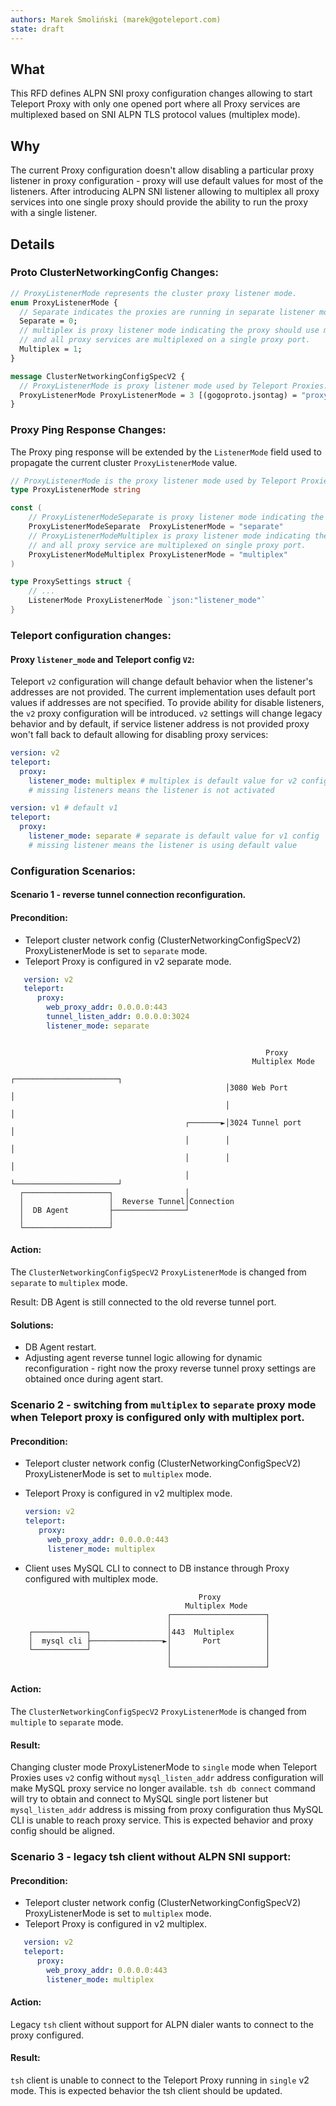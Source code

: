 ```yaml
---
authors: Marek Smoliński (marek@goteleport.com)
state: draft
---
```


## What

This RFD defines ALPN SNI proxy configuration changes allowing to start Teleport Proxy with only one opened port where all Proxy services are multiplexed based on SNI ALPN TLS protocol values (multiplex mode).

## Why

The current Proxy configuration doesn't allow disabling a particular proxy listener in proxy configuration - proxy will use default values for most of the listeners. After introducing ALPN SNI listener allowing to multiplex all proxy services into one single proxy should provide the ability to run the proxy with a single listener.

## Details

### Proto ClusterNetworkingConfig Changes:

```protobuf
// ProxyListenerMode represents the cluster proxy listener mode.
enum ProxyListenerMode {
  // Separate indicates the proxies are running in separate listener mode where Teleport Proxy services use different listeners.
  Separate = 0;
  // multiplex is proxy listener mode indicating the proxy should use multiplex mode
  // and all proxy services are multiplexed on a single proxy port.
  Multiplex = 1;
}
```
```protobuf
message ClusterNetworkingConfigSpecV2 {
  // ProxyListenerMode is proxy listener mode used by Teleport Proxies.
  ProxyListenerMode ProxyListenerMode = 3 [(gogoproto.jsontag) = "proxy_listener_mode,omitempty"];
}

```

### Proxy Ping Response Changes:

The Proxy ping response will be extended by the `ListenerMode` field used to propagate the current
cluster `ProxyListenerMode` value.

```go
// ProxyListenerMode is the proxy listener mode used by Teleport Proxies.
type ProxyListenerMode string

const (
    // ProxyListenerModeSeparate is proxy listener mode indicating the proxy per service listeners.
    ProxyListenerModeSeparate  ProxyListenerMode = "separate"
    // ProxyListenerModeMultiplex is proxy listener mode indicating the proxy should use multiplex mode
	// and all proxy service are multiplexed on single proxy port.
    ProxyListenerModeMultiplex ProxyListenerMode = "multiplex"
)

type ProxySettings struct {
    // ...
    ListenerMode ProxyListenerMode `json:"listener_mode"`
}
```

### Teleport configuration changes:

#### Proxy `listener_mode` and Teleport config `V2`:

Teleport `v2` configuration will change default behavior when the listener's addresses are not provided. The current
implementation uses default port values if addresses are not specified. To provide ability for disable listeners, the `v2` proxy configuration will be introduced. `v2` settings will change legacy behavior and by default, if service listener
address is not provided proxy won't fall back to default allowing for disabling proxy services:

```yaml
version: v2
teleport:
  proxy:
    listener_mode: multiplex # multiplex is default value for v2 config
    # missing listeners means the listener is not activated
```

```yaml
version: v1 # default v1
teleport:
  proxy:
    listener_mode: separate # separate is default value for v1 config
    # missing listener means the listener is using default value
```

### Configuration Scenarios:

#### Scenario 1 - reverse tunnel connection reconfiguration.
#### Precondition:

- Teleport cluster network config (ClusterNetworkingConfigSpecV2) ProxyListenerMode is set to `separate` mode.
- Teleport Proxy is configured in v2 separate mode.
```yaml
   version: v2
   teleport:
      proxy:
        web_proxy_addr: 0.0.0.0:443
        tunnel_listen_addr: 0.0.0.0:3024
        listener_mode: separate
```

```

                                                         Proxy
                                                      Multiplex Mode
                                                ┌───────────────────────┐
                                                │3080 Web Port          │
                                                │                       │
                                       ┌───────►│3024 Tunnel port       │
                                       │        │                       │
                                       │        │                       │
                                       │        └───────────────────────┘
  ┌───────────────────┐                │
  │                   │  Reverse Tunnel│Connection
  │  DB Agent         ├────────────────┘
  │                   │
  └───────────────────┘
```
#### Action:
The `ClusterNetworkingConfigSpecV2` `ProxyListenerMode` is changed from `separate` to `multiplex` mode.

Result:
DB Agent is still connected to the old reverse tunnel port.

#### Solutions:
- DB Agent restart.
- Adjusting agent reverse tunnel logic allowing for dynamic reconfiguration - right now the proxy reverse tunnel proxy settings are obtained once during agent start.


### Scenario 2 - switching from `multiplex` to `separate` proxy mode when Teleport proxy is configured only with multiplex port.

#### Precondition:

- Teleport cluster network config (ClusterNetworkingConfigSpecV2) ProxyListenerMode is set to `multiplex` mode.

- Teleport Proxy is configured in v2 multiplex mode.
   ```yaml
   version: v2
   teleport:
      proxy:
        web_proxy_addr: 0.0.0.0:443
        listener_mode: multiplex
   ```

- Client uses MySQL CLI to connect to DB instance through Proxy configured with multiplex mode.

```
                                          Proxy
                                       Multiplex Mode
                                   ┌─────────────────────┐
                                   │                     │
    ┌────────────┐                 │443  Multiplex       │
    │  mysql cli ├────────────────►│       Port          │
    └────────────┘                 │                     │
                                   │                     │
                                   └─────────────────────┘
```

#### Action:

The `ClusterNetworkingConfigSpecV2` `ProxyListenerMode` is changed from `multiple` to `separate` mode.

#### Result:

Changing cluster mode ProxyListenerMode to `single` mode when Teleport Proxies uses `v2` config
without `mysql_listen_addr` address configuration will make MySQL proxy service no longer available. `tsh db connect` command will
try to obtain and connect to MySQL single port listener but `mysql_listen_addr` address is missing from proxy configuration thus MySQL CLI is unable to
reach proxy service. This is expected behavior and proxy config should be aligned.


### Scenario 3 - legacy tsh client without ALPN SNI support:
#### Precondition:
- Teleport cluster network config (ClusterNetworkingConfigSpecV2) ProxyListenerMode is set to `multiplex` mode.
- Teleport Proxy is configured in v2 multiplex.
```yaml
   version: v2
   teleport:
      proxy:
        web_proxy_addr: 0.0.0.0:443
        listener_mode: multiplex
```

#### Action:
Legacy `tsh` client without support for ALPN dialer wants to connect to the proxy configured.

#### Result:
`tsh` client is unable to connect to the Teleport Proxy running in `single` v2 mode. This is expected behavior the tsh client should be updated.


